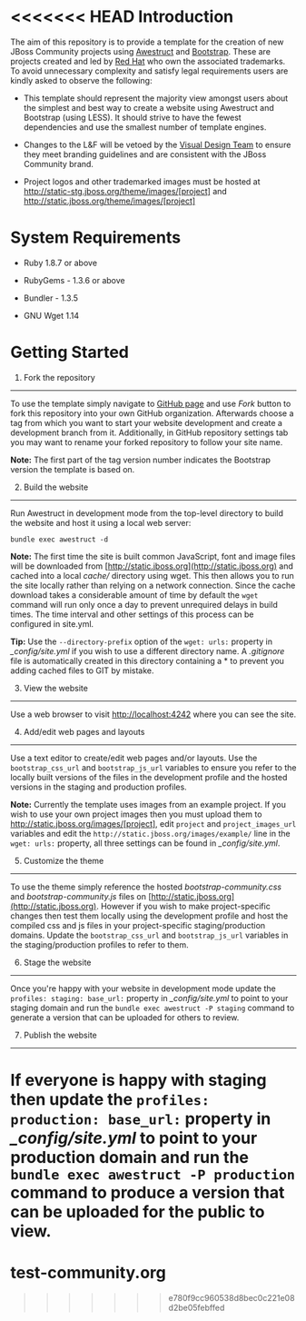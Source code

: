 <<<<<<< HEAD
Introduction
============
The aim of this repository is to provide a template for the creation of new JBoss Community projects using [Awestruct](http://awestruct.org) and [Bootstrap](http://twitter.github.com/bootstrap). These are projects created and led by [Red Hat](http://www.redhat.com) who own the associated trademarks. To avoid unnecessary complexity and satisfy legal requirements users are kindly asked to observe the following:

* This template should represent the majority view amongst users about the simplest and best way to create a website using Awestruct and Bootstrap (using LESS). It should strive to have the fewest dependencies and use the smallest number of template engines.

* Changes to the L&F will be vetoed by the [Visual Design Team](http://design.jboss.org) to ensure they meet branding guidelines and are consistent with the JBoss Community brand.

* Project logos and other trademarked images must be hosted at http://static-stg.jboss.org/theme/images/[project] and http://static.jboss.org/theme/images/[project]

System Requirements
===================
* Ruby 1.8.7 or above
* RubyGems - 1.3.6 or above
* Bundler - 1.3.5

* GNU Wget 1.14

Getting Started
===============
1. Fork the repository
------------------------------------------
To use the template simply navigate to [GitHub page](https://github.com/jbossorg/bootstrap-community) and use *Fork* button to fork this repository into your own GitHub organization. Afterwards choose a tag from which you want to start your website development and create a development branch from it. Additionally, in GitHub repository settings tab you may want to rename your forked repository to follow your site name.

**Note:** The first part of the tag version number indicates the Bootstrap version the template is based on.

2. Build the website
--------------------
Run Awestruct in development mode from the top-level directory to build the website and host it using a local web server:

`bundle exec awestruct -d`

**Note:** The first time the site is built common JavaScript, font and image files will be downloaded from [http://static.jboss.org](http://static.jboss.org) and cached into a local *cache/* directory using wget. This then allows you to run the site locally rather than relying on a network connection. Since the cache download takes a considerable amount of time by default the `wget` command will run only once a day to prevent unrequired delays in build times. The time interval and other settings of this process can be configured in site.yml.

**Tip:** Use the `--directory-prefix` option of the `wget: urls:` property in *_config/site.yml* if you wish to use a different directory name. A *.gitignore* file is automatically created in this directory containing a * to prevent you adding cached files to GIT by mistake. 

3. View the website
-------------------
Use a web browser to visit [http://localhost:4242](http://localhost:4242) where you can see the site.

4. Add/edit web pages and layouts
---------------------------------
Use a text editor to create/edit web pages and/or layouts. Use the `bootstrap_css_url` and `bootstrap_js_url` variables to ensure you refer to the locally built versions of the files in the development profile and the hosted versions in the staging and production profiles.

**Note:** Currently the template uses images from an example project. If you wish to use your own project images then you must upload them to http://static.jboss.org/images/[project], edit `project` and `project_images_url` variables and edit the `http://static.jboss.org/images/example/` line in the `wget: urls:` property, all three settings can be found in *_config/site.yml*.

5. Customize the theme
----------------------
To use the theme simply reference the hosted *bootstrap-community.css* and *bootstrap-community.js* files on [http://static.jboss.org](http://static.jboss.org). However if you wish to make project-specific changes then test them locally using the development profile and host the compiled css and js files in your project-specific staging/production domains. Update the `bootstrap_css_url` and `bootstrap_js_url` variables in the staging/production profiles to refer to them.
 
6. Stage the website
--------------------
Once you're happy with your website in development mode update the `profiles: staging: base_url:` property in *_config/site.yml* to point to your staging domain and run the `bundle exec awestruct -P staging` command to generate a version that can be uploaded for others to review.

7. Publish the website
----------------------
If everyone is happy with staging then update the `profiles: production: base_url:` property in *_config/site.yml* to point to your production domain and run the `bundle exec awestruct -P production` command to produce a version that can be uploaded for the public to view.
=======
test-community.org
==================
>>>>>>> e780f9cc960538d8bec0c221e08d2be05febffed
